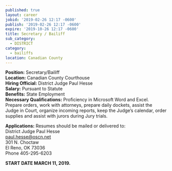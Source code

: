 ```yaml
---
published: true
layout: career
jobid: '2019-02-26 12:17 -0600'
publish: '2019-02-26 12:17 -0600'
expire: '2019-10-26 12:17 -0600'
title: Secretary / Bailiff
sub_category:
  - DISTRICT
category:
  - bailiffs
location: Canadian County
---
```

**Position:** Secretary/Bailiff  
**Location:** Canadian County Courthouse  
**Hiring Official:** District Judge Paul Hesse  
**Salary:** Pursuant to Statute  
**Benefits:** State Employment  
**Necessary Qualifications:** Proficiency in Microsoft Word and Excel.  Prepare orders, work with attorneys, prepare daily dockets, assist the Judge in Court, organize incoming reports, keep the Judge’s calendar, order supplies and assist with jurors during Jury trials.
					
**Applications:** Resumes should be mailed or delivered to:  
District Judge Paul Hesse  
[paul.hesse@oscn.net](mailto:paul.hesse@oscn.net)  
301 N. Choctaw    
El Reno, OK  73036  
Phone 405-295-6203  

**START DATE MARCH 11, 2019.**

